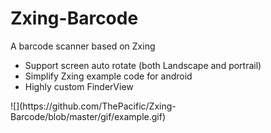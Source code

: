 # Zxing-Barcode
A barcode scanner based on Zxing
 * Support screen auto rotate (both Landscape and portrail)
 * Simplify Zxing example code for android
 * Highly custom FinderView
<p>
![](https://github.com/ThePacific/Zxing-Barcode/blob/master/gif/example.gif)
